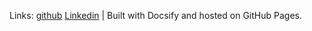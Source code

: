 Links: [github](https://github.com/Bejec) [Linkedin](https://www.linkedin.com/in/bejecreimer/) | Built with Docsify and hosted on GitHub Pages.
